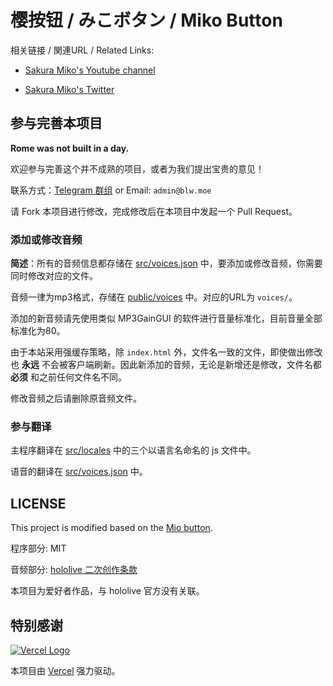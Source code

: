 # 樱按钮 / みこボタン / Miko Button

相关链接 / 関連URL / Related Links:

* [Sakura Miko's Youtube channel](https://www.youtube.com/channel/UC-hM6YJuNYVAmUWxeIr9FeA)

* [Sakura Miko's Twitter](https://twitter.com/sakuramiko35)

## 参与完善本项目

**Rome was not built in a day.** 

欢迎参与完善这个并不成熟的项目，或者为我们提出宝贵的意见！

联系方式：[Telegram 群组]()  or Email: `admin@blw.moe`

请 Fork 本项目进行修改，完成修改后在本项目中发起一个 Pull Request。

### 添加或修改音频

**简述**：所有的音频信息都存储在 [src/voices.json](src/voices.json) 中，要添加或修改音频，你需要同时修改对应的文件。

音频一律为mp3格式，存储在 [public/voices](public/voices) 中。对应的URL为 `voices/`。

添加的新音频请先使用类似 MP3GainGUI 的软件进行音量标准化，目前音量全部标准化为80。

由于本站采用强缓存策略，除 `index.html` 外，文件名一致的文件，即使做出修改也 **永远** 不会被客户端刷新。因此新添加的音频，无论是新增还是修改，文件名都 **必须** 和之前任何文件名不同。

修改音频之后请删除原音频文件。

### 参与翻译

主程序翻译在 [src/locales](src/locales) 中的三个以语言名命名的 js 文件中。

语音的翻译在 [src/voices.json](src/voices.json) 中。

## LICENSE

This project is modified based on the [Mio button](https://github.com/VoiceButtonUnitedProject/MioButton).

程序部分: MIT

音频部分: [hololive 二次创作条款](https://www.hololive.tv/terms)

本项目为爱好者作品，与 hololive 官方没有关联。

## 特别感谢

[![Vercel Logo](https://cdn.jsdelivr.net/gh/paizi/vue-test/vercel.svg)](https://vercel.com)

本项目由 [Vercel](https://vercel.com/) 强力驱动。